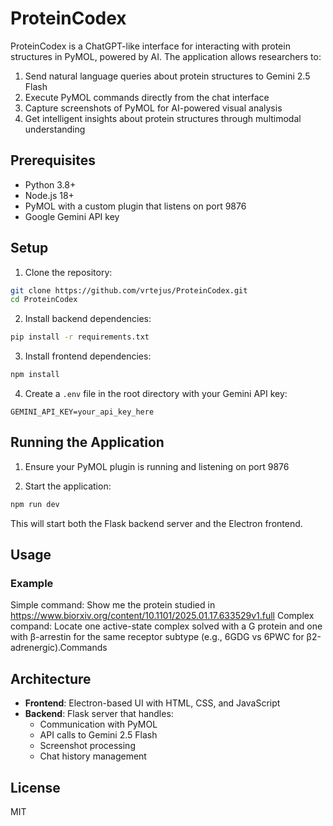 # ProteinCodex

ProteinCodex is a ChatGPT-like interface for interacting with protein structures in PyMOL, powered by AI. The application allows researchers to:

1. Send natural language queries about protein structures to Gemini 2.5 Flash
2. Execute PyMOL commands directly from the chat interface
3. Capture screenshots of PyMOL for AI-powered visual analysis
4. Get intelligent insights about protein structures through multimodal understanding

## Prerequisites

- Python 3.8+
- Node.js 18+
- PyMOL with a custom plugin that listens on port 9876
- Google Gemini API key

## Setup

1. Clone the repository:
```bash
git clone https://github.com/vrtejus/ProteinCodex.git
cd ProteinCodex
```

2. Install backend dependencies:
```bash
pip install -r requirements.txt
```

3. Install frontend dependencies:
```bash
npm install
```

4. Create a `.env` file in the root directory with your Gemini API key:
```
GEMINI_API_KEY=your_api_key_here
```

## Running the Application

1. Ensure your PyMOL plugin is running and listening on port 9876

2. Start the application:
```bash
npm run dev
```

This will start both the Flask backend server and the Electron frontend.

## Usage

### Example

Simple command: Show me the protein studied in https://www.biorxiv.org/content/10.1101/2025.01.17.633529v1.full
Complex compand: Locate one active-state complex solved with a G protein and one with β-arrestin for the same receptor subtype (e.g., 6GDG vs 6PWC for β2-adrenergic).Commands

## Architecture

- **Frontend**: Electron-based UI with HTML, CSS, and JavaScript
- **Backend**: Flask server that handles:
  - Communication with PyMOL
  - API calls to Gemini 2.5 Flash
  - Screenshot processing
  - Chat history management

## License

MIT
